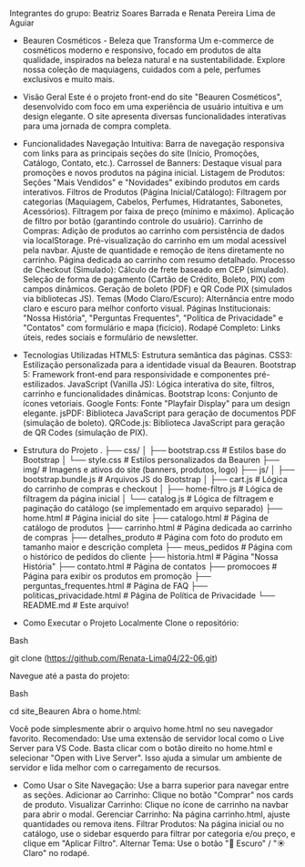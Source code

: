 
Integrantes do grupo: Beatriz Soares Barrada e Renata Pereira Lima de Aguiar

- Beauren Cosméticos - Beleza que Transforma
Um e-commerce de cosméticos moderno e responsivo, focado em produtos de alta qualidade, inspirados na beleza natural e na sustentabilidade. Explore nossa coleção de maquiagens, cuidados com a pele, perfumes exclusivos e muito mais.

- Visão Geral
Este é o projeto front-end do site "Beauren Cosméticos", desenvolvido com foco em uma experiência de usuário intuitiva e um design elegante. O site apresenta diversas funcionalidades interativas para uma jornada de compra completa.

- Funcionalidades
Navegação Intuitiva: Barra de navegação responsiva com links para as principais seções do site (Início, Promoções, Catálogo, Contato, etc.).
Carrossel de Banners: Destaque visual para promoções e novos produtos na página inicial.
Listagem de Produtos: Seções "Mais Vendidos" e "Novidades" exibindo produtos em cards interativos.
Filtros de Produtos (Página Inicial/Catálogo):
Filtragem por categorias (Maquiagem, Cabelos, Perfumes, Hidratantes, Sabonetes, Acessórios).
Filtragem por faixa de preço (mínimo e máximo).
Aplicação de filtro por botão (garantindo controle do usuário).
Carrinho de Compras:
Adição de produtos ao carrinho com persistência de dados via localStorage.
Pré-visualização do carrinho em um modal acessível pela navbar.
Ajuste de quantidade e remoção de itens diretamente no carrinho.
Página dedicada ao carrinho com resumo detalhado.
Processo de Checkout (Simulado):
Cálculo de frete baseado em CEP (simulado).
Seleção de forma de pagamento (Cartão de Crédito, Boleto, PIX) com campos dinâmicos.
Geração de boleto (PDF) e QR Code PIX (simulados via bibliotecas JS).
Temas (Modo Claro/Escuro): Alternância entre modo claro e escuro para melhor conforto visual.
Páginas Institucionais: "Nossa História", "Perguntas Frequentes", "Política de Privacidade" e "Contatos" com formulário e mapa (ficício).
Rodapé Completo: Links úteis, redes sociais e formulário de newsletter.


- Tecnologias Utilizadas
HTML5: Estrutura semântica das páginas.
CSS3: Estilização personalizada para a identidade visual da Beauren.
Bootstrap 5: Framework front-end para responsividade e componentes pré-estilizados.
JavaScript (Vanilla JS): Lógica interativa do site, filtros, carrinho e funcionalidades dinâmicas.
Bootstrap Icons: Conjunto de ícones vetoriais.
Google Fonts: Fonte "Playfair Display" para um design elegante.
jsPDF: Biblioteca JavaScript para geração de documentos PDF (simulação de boleto).
QRCode.js: Biblioteca JavaScript para geração de QR Codes (simulação de PIX).


- Estrutura do Projeto
.
├── css/
│   ├── bootstrap.css       # Estilos base do Bootstrap
│   └── style.css           # Estilos personalizados da Beauren
├── img/                    # Imagens e ativos do site (banners, produtos, logo)
├── js/
│   ├── bootstrap.bundle.js # Arquivos JS do Bootstrap
│   ├── cart.js             # Lógica do carrinho de compras e checkout
│   ├── home-filtro.js      # Lógica de filtragem da página inicial
│   └── catalog.js          # Lógica de filtragem e paginação do catálogo (se implementado em arquivo separado)
├── home.html               # Página inicial do site
├── catalogo.html           # Página de catálogo de produtos
├── carrinho.html           # Página dedicada ao carrinho de compras
├── detalhes_produto        # Página com foto do produto em tamanho maior e descrição completa
├── meus_pedidos            # Página com o histórico de pedidos do cliente
├── historia.html           # Página "Nossa História"
├── contato.html            # Página de contatos
├── promocoes               # Página para exibir os produtos em promoção
├── perguntas_frequentes.html # Página de FAQ
├── politicas_privacidade.html # Página de Política de Privacidade
└── README.md               # Este arquivo!


- Como Executar o Projeto Localmente
Clone o repositório:

Bash

git clone (https://github.com/Renata-Lima04/22-06.git)

Navegue até a pasta do projeto:

Bash

cd site_Beauren
Abra o home.html:

Você pode simplesmente abrir o arquivo home.html no seu navegador favorito.
Recomendado: Use uma extensão de servidor local como o Live Server para VS Code. Basta clicar com o botão direito no home.html e selecionar "Open with Live Server". Isso ajuda a simular um ambiente de servidor e lida melhor com o carregamento de recursos.


- Como Usar o Site
Navegação: Use a barra superior para navegar entre as seções.
Adicionar ao Carrinho: Clique no botão "Comprar" nos cards de produto.
Visualizar Carrinho: Clique no ícone de carrinho na navbar para abrir o modal.
Gerenciar Carrinho: Na página carrinho.html, ajuste quantidades ou remova itens.
Filtrar Produtos: Na página inicial ou no catálogo, use o sidebar esquerdo para filtrar por categoria e/ou preço, e clique em "Aplicar Filtro".
Alternar Tema: Use o botão "🌙 Escuro" / "☀️ Claro" no rodapé.

